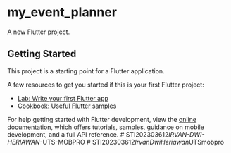 # my_event_planner

A new Flutter project.

## Getting Started

This project is a starting point for a Flutter application.

A few resources to get you started if this is your first Flutter project:

- [Lab: Write your first Flutter app](https://docs.flutter.dev/get-started/codelab)
- [Cookbook: Useful Flutter samples](https://docs.flutter.dev/cookbook)

For help getting started with Flutter development, view the
[online documentation](https://docs.flutter.dev/), which offers tutorials,
samples, guidance on mobile development, and a full API reference.
#   S T I 2 0 2 3 0 3 6 1 2 _ I R V A N - D W I - H E R I A W A N _ - U T S - M O B P R O  
 #   S T I 2 0 2 3 0 3 6 1 2 _ I r v a n D w i H e r i a w a n _ U T S m o b p r o  
 